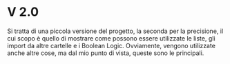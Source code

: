 # V 2.0
Si tratta di una piccola versione del progetto,
la seconda per la precisione, il cui scopo è quello
di mostrare come possono essere utilizzate le liste, 
gli import da altre cartelle e i Boolean Logic.
Ovviamente, vengono utilizzate anche altre cose, 
ma dal mio punto di vista, queste sono le principali. 
